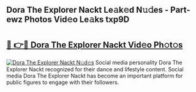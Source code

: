 ## Dora The Explorer Nackt Le𝚊k𝚎d N𝚞𝚍es - Part-ewz Photos Vid𝚎o Le𝚊ks txp9D

# <h2><a href="http://fb2k96.evod.top/?m=Dora+The+Explorer+Nackt">🔗 👉🔴 Dora The Explorer Nackt Vid𝚎o Ph𝚘t𝚘s</a></h2>

[![Dora The Explorer Nackt N𝚞d𝚎s](https://i.imgur.com/8V9OHl7.gif)](http://fb2k96.evod.top/?m=Dora+The+Explorer+Nackt)
Social media personality Dora The Explorer Nackt recognized for their dance and lifestyle content. Social media Dora The Explorer Nackt has become an important platform for public figures to engage with their followers. 
